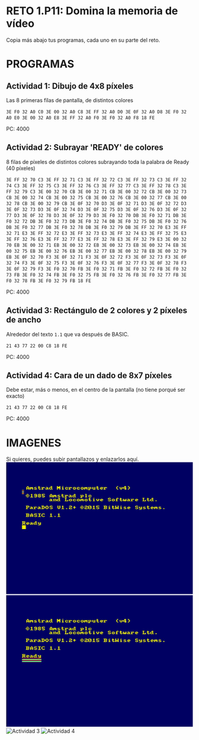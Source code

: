 # RETO 1.P11: Domina la memoria de vídeo
Copia más abajo tus programas, cada uno en su parte del reto.

# PROGRAMAS

## Actividad 1: Dibujo de 4x8 píxeles
Las 8 primeras fílas de pantalla, de distintos colores
```
3E F0 32 A0 C0 3E 00 32 A0 C8 3E FF 32 A0 D0 3E 0F 32 A0 D8 3E F0 32 A0 E0 3E 00 32 A0 E8 3E FF 32 A0 F0 3E F0 32 A0 F8 18 FE
```
PC: 4000

## Actividad 2: Subrayar 'READY' de colores
8 filas de píxeles de distintos colores subrayando toda la palabra de Ready (40 píxeles)
```
3E FF 32 70 C3 3E FF 32 71 C3 3E FF 32 72 C3 3E FF 32 73 C3 3E FF 32 74 C3 3E FF 32 75 C3 3E FF 32 76 C3 3E FF 32 77 C3 3E FF 32 78 C3 3E FF 32 79 C3 3E 00 32 70 CB 3E 00 32 71 CB 3E 00 32 72 CB 3E 00 32 73 CB 3E 00 32 74 CB 3E 00 32 75 CB 3E 00 32 76 CB 3E 00 32 77 CB 3E 00 32 78 CB 3E 00 32 79 CB 3E 0F 32 70 D3 3E 0F 32 71 D3 3E 0F 32 72 D3 3E 0F 32 73 D3 3E 0F 32 74 D3 3E 0F 32 75 D3 3E 0F 32 76 D3 3E 0F 32 77 D3 3E 0F 32 78 D3 3E 0F 32 79 D3 3E F0 32 70 DB 3E F0 32 71 DB 3E F0 32 72 DB 3E F0 32 73 DB 3E F0 32 74 DB 3E F0 32 75 DB 3E F0 32 76 DB 3E F0 32 77 DB 3E F0 32 78 DB 3E F0 32 79 DB 3E FF 32 70 E3 3E FF 32 71 E3 3E FF 32 72 E3 3E FF 32 73 E3 3E FF 32 74 E3 3E FF 32 75 E3 3E FF 32 76 E3 3E FF 32 77 E3 3E FF 32 78 E3 3E FF 32 79 E3 3E 00 32 70 EB 3E 00 32 71 EB 3E 00 32 72 EB 3E 00 32 73 EB 3E 00 32 74 EB 3E 00 32 75 EB 3E 00 32 76 EB 3E 00 32 77 EB 3E 00 32 78 EB 3E 00 32 79 EB 3E 0F 32 70 F3 3E 0F 32 71 F3 3E 0F 32 72 F3 3E 0F 32 73 F3 3E 0F 32 74 F3 3E 0F 32 75 F3 3E 0F 32 76 F3 3E 0F 32 77 F3 3E 0F 32 78 F3 3E 0F 32 79 F3 3E F0 32 70 FB 3E F0 32 71 FB 3E F0 32 72 FB 3E F0 32 73 FB 3E F0 32 74 FB 3E F0 32 75 FB 3E F0 32 76 FB 3E F0 32 77 FB 3E F0 32 78 FB 3E F0 32 79 FB 18 FE
```
PC: 4000

## Actividad 3: Rectángulo de 2 colores y 2 píxeles de ancho
Alrededor del texto `1.1` que va después de BASIC.
```
21 43 77 22 00 C8 18 FE
```
PC: 4000

## Actividad 4: Cara de un dado de 8x7 píxeles
Debe estar, más o menos, en el centro de la pantalla (no tiene porqué ser exacto)
```
21 43 77 22 00 C8 18 FE
```
PC: 4000

# IMAGENES
Si quieres, puedes subir pantallazos y enlazarlos aquí.
![Actividad 1](/RETO111.jpg)
![Actividad 2](/RETO112.jpg)
![Actividad 3](/tuimagen3.png)
![Actividad 4](/tuimagen4.png)

